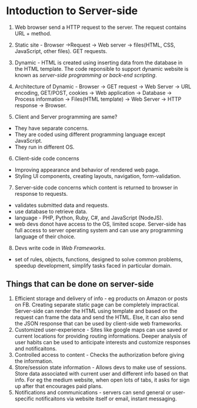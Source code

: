 # Intoduction to Server-side

1. Web browser send a HTTP request to the server. The request contains URL + method.
2. Static site - Browser ->Request -> Web server -> files(HTML, CSS, JavaScript, other files). GET requests.
3. Dynamic - HTML is created using inserting data from the database in the HTML template. The code reponsible to support dynamic website is known as *server-side programming or back-end scripting*.
4. Architecture of Dynamic - Browser -> GET request -> Web Server -> URL encoding, GET/POST, cookies -> Web application -> Database -> Process information -> Files(HTML template) -> Web Server -> HTTP response -> Browser.

5. Client and Server programming are same?
- They have separate concerns.
- They are coded using different programming language except JavaScript.
- They run in different OS.

6. Client-side code concerns
- Improving appearance and behavior of rendered web page.
- Styling UI components, creating layouts, navigation, form-validation.

7. Server-side code concerns which content is returned to browser in response to requests.
- validates submitted data and requests.
- use database to retrieve data.
- language - PHP, Python, Ruby, C#, and JavaScript (NodeJS).
- web devs donot have access to the OS, limited scope. Server-side has full access to server operating system and can use any programming language of their choice.
8. Devs write code in *Web Frameworks*.
- set of rules, objects, functions, designed to solve common problems, speedup development, simplify tasks faced in particular domain.

## Things that can be done on server-side
1. Efficient storage and delivery of info - eg products on Amazon or posts on FB. Creating separate static page can be completely impractical. Server-side can render the HTML using template and based on the request can frame the data and send the HTML. Else, it can also send the JSON response that can be used by client-side web frameworks.
2. Customized user-experience - Sites like google maps can use saved or current locations for providing routing informations.
Deeper analysis of user habits can be used to anticipate interests and customize responses and notificaitons.
3. Controlled access to content - Checks the authorization before giving the information.
4. Store/session state information - Allows devs to make use of sessions. Store data associated with current user and different info based on that info. For eg the medium website, when open lots of tabs, it asks for sign up after that encourages paid plans.
5. Notifications and communications - servers can send general or user-specific notificaitons via website itself or email, instant messaging.

